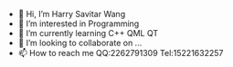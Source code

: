 - 👋 Hi, I’m Harry Savitar Wang
- 👀 I’m interested in Programming
- 🌱 I’m currently learning C++ QML QT
- 💞️ I’m looking to collaborate on ...
- 📫 How to reach me QQ:2262791309 Tel:15221632257

<!---
Savitar666/Savitar666 is a ✨ special ✨ repository because its `README.md` (this file) appears on your GitHub profile.
You can click the Preview link to take a look at your changes.
--->
